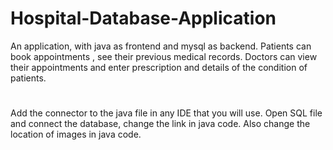 # Hospital-Database-Application
An application, with java as frontend and mysql as backend. Patients can book appointments , see their previous medical records. Doctors can view their appointments and enter prescription and details of the condition of patients. 
#
Add the connector to the java file in any IDE that you will use. Open SQL file and connect the database, change the link in java code.
Also change the location of images in java code. 
